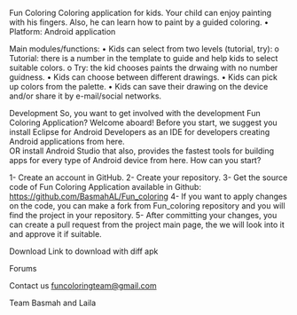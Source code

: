 
Fun Coloring
Coloring application for kids. Your child can enjoy painting with his fingers. Also, he can learn how to paint by a guided coloring.
  •	Platform: Android application 

Main modules/functions:
  •	Kids can select from two levels (tutorial, try): 
    o	Tutorial: there is a number in the template to guide and help kids to select suitable colors. 
    o	Try: the kid chooses paints  the drwaing with no number guidness. 
  •	Kids can choose between different drawings. 
  •	Kids can pick up colors from the palette. 
  •	Kids can save their drawing on the device and/or share it by e-mail/social networks. 

Development
So, you want to get involved with the development Fun Coloring Application? Welcome aboard! 
Before you start, we suggest you install Eclipse for Android Developers as an IDE for developers creating Android applications from here.  
OR install Android Studio that also, provides the fastest tools for building apps for every type of Android device from here.
How can you start?

  1-	Create an account in GitHub.
  2-	Create your repository.
  3-	Get the source code of Fun Coloring Application available in Github: https://github.com/BasmahAL/Fun_coloring
  4-	If you want to apply changes on the code, you can make a fork from Fun_coloring repository and you will find the project in your repository. 
  5-	After committing your changes, you can create a pull request from the project main page, the we will look into it and approve it if suitable. 

Download 
Link to download with diff apk

Forums

Contact us
funcoloringteam@gmail.com

Team
Basmah and Laila 
